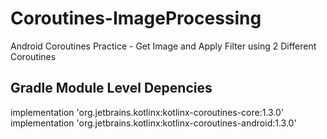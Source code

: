 # Coroutines-ImageProcessing
Android Coroutines Practice - Get Image and Apply Filter using 2 Different Coroutines

## Gradle Module Level Depencies
implementation 'org.jetbrains.kotlinx:kotlinx-coroutines-core:1.3.0'
implementation 'org.jetbrains.kotlinx:kotlinx-coroutines-android:1.3.0'
